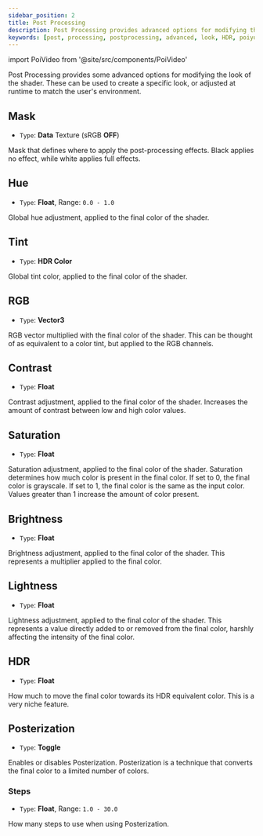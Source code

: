 ```yaml
---
sidebar_position: 2
title: Post Processing
description: Post Processing provides advanced options for modifying the look of Poiyomi Shaders, in order to create a specific look or to be adjusted at runtime.
keywords: [post, processing, postprocessing, advanced, look, HDR, poiyomi, shader]
---
```

import PoiVideo from '@site/src/components/PoiVideo'

Post Processing provides some advanced options for modifying the look of the shader. These can be used to create a specific look, or adjusted at runtime to match the user's environment.

## Mask

- `Type`: **Data** Texture (sRGB **OFF**)

Mask that defines where to apply the post-processing effects. Black applies no effect, while white applies full effects.

## Hue

- `Type`: **Float**, Range: `0.0 - 1.0`

Global hue adjustment, applied to the final color of the shader.

## Tint

- `Type`: **HDR Color**

Global tint color, applied to the final color of the shader.

## RGB

- `Type`: **Vector3**

RGB vector multiplied with the final color of the shader. This can be thought of as equivalent to a color tint, but applied to the RGB channels.

## Contrast

- `Type`: **Float**

Contrast adjustment, applied to the final color of the shader. Increases the amount of contrast between low and high color values.

## Saturation

- `Type`: **Float**

Saturation adjustment, applied to the final color of the shader. Saturation determines how much color is present in the final color. If set to 0, the final color is grayscale. If set to 1, the final color is the same as the input color. Values greater than 1 increase the amount of color present.

## Brightness

- `Type`: **Float**

Brightness adjustment, applied to the final color of the shader. This represents a multiplier applied to the final color.

## Lightness

- `Type`: **Float**

Lightness adjustment, applied to the final color of the shader. This represents a value directly added to or removed from the final color, harshly affecting the intensity of the final color.

## HDR

- `Type`: **Float**

How much to move the final color towards its HDR equivalent color. This is a very niche feature.

## Posterization

- `Type`: **Toggle**

Enables or disables Posterization. Posterization is a technique that converts the final color to a limited number of colors.

### Steps

- `Type`: **Float**, Range: `1.0 - 30.0`

How many steps to use when using Posterization.
